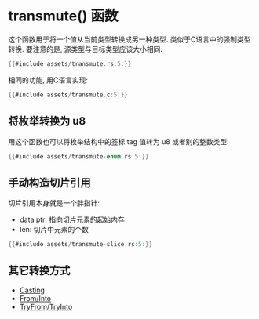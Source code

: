 # transmute() 函数

这个函数用于将一个值从当前类型转换成另一种类型. 类似于C语言中的强制类型转换.
要注意的是, 源类型与目标类型应该大小相同.

```rust
{{#include assets/transmute.rs:5:}}
```

相同的功能, 用C语言实现:

```C
{{#include assets/transmute.c:5:}}
```

## 将枚举转换为 u8

用这个函数也可以将枚举结构中的签标 tag 值转为 u8 或者别的整数类型:

```rust
{{#include assets/transmute-enum.rs:5:}}
```

## 手动构造切片引用

切片引用本身就是一个胖指针:

- data ptr: 指向切片元素的起始内存
- len: 切片中元素的个数

```rust
{{#include assets/transmute-slice.rs:5:}}
```

## 其它转换方式

- [Casting](../primitives/cast.md)
- [From/Into](../common-traits/from-into.md)
- [TryFrom/TryInto](../common-traits/try-from-try-into.md)
